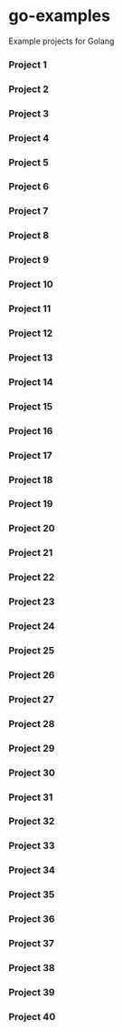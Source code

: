 # go-examples

Example projects for Golang

### Project 1

### Project 2

### Project 3

### Project 4

### Project 5

### Project 6

### Project 7

### Project 8

### Project 9

### Project 10

### Project 11

### Project 12

### Project 13

### Project 14

### Project 15

### Project 16

### Project 17

### Project 18

### Project 19

### Project 20

### Project 21

### Project 22

### Project 23

### Project 24

### Project 25

### Project 26

### Project 27

### Project 28

### Project 29

### Project 30

### Project 31

### Project 32

### Project 33

### Project 34

### Project 35

### Project 36

### Project 37

### Project 38

### Project 39

### Project 40
